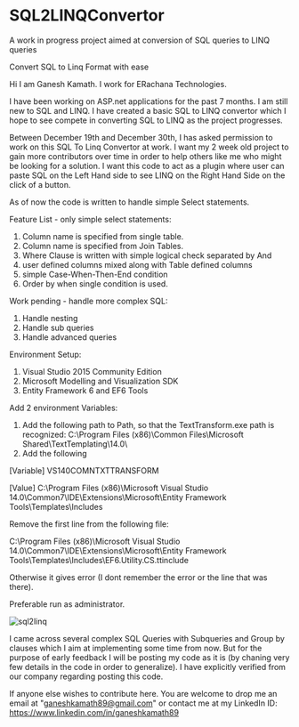 # SQL2LINQConvertor
A work in progress project aimed at conversion of SQL queries to LINQ queries

Convert SQL to Linq Format with ease

Hi I am Ganesh Kamath. I work for ERachana Technologies.

I have been working on ASP.net applications for the past 7 months. I am still new to SQL and LINQ. I have created a basic SQL to LINQ convertor which I hope to see compete in converting SQL to LINQ as the project progresses.

Between December 19th and December 30th, I has asked permission to work on this SQL To Linq Convertor at work. I want my 2 week old  project to gain more contributors over time in order to help others like me who might be looking for a solution. I want this code to act as a plugin where user can paste SQL on the Left Hand side to see LINQ  on the Right Hand Side on the click of a button.

As of now the code is written to handle simple Select statements.

Feature List - only simple select statements:
1) Column name is specified from single table.
2) Column name is specified from Join Tables.
3) Where Clause is written with simple logical check separated by And
4) user defined columns mixed along with Table defined columns
5) simple Case-When-Then-End condition
6) Order by when single condition is used.

Work pending - handle more complex SQL:
1) Handle nesting
2) Handle sub queries
3) Handle advanced queries

Environment Setup:
1) Visual Studio 2015 Community Edition
2) Microsoft Modelling and Visualization SDK
3) Entity Framework 6 and EF6 Tools

Add 2 environment Variables:
1) Add the following path to Path, so that the TextTransform.exe path is recognized:
C:\Program Files (x86)\Common Files\Microsoft Shared\TextTemplating\14.0\
2) Add the following 

[Variable] VS140COMNTXTTRANSFORM

[Value] C:\Program Files (x86)\Microsoft Visual Studio 14.0\Common7\IDE\Extensions\Microsoft\Entity Framework Tools\Templates\Includes

Remove the first line from the following file:

C:\Program Files (x86)\Microsoft Visual Studio 14.0\Common7\IDE\Extensions\Microsoft\Entity Framework Tools\Templates\Includes\EF6.Utility.CS.ttinclude

Otherwise it gives error (I dont remember the error or the line that was there).


Preferable run as administrator.

![sql2linq](https://user-images.githubusercontent.com/2648522/34672707-8382793e-f4a5-11e7-9061-b48106e65009.jpg)

I came across several complex SQL Queries with Subqueries and Group by clauses which I aim at implementing some time from now. But for the purpose of early feedback I will be posting my code as it is (by chaning very few details in the code in order to generalize). I have explicitly verified from our company regarding posting this code.

If anyone else wishes to contribute here. You are welcome to drop me an email at "ganeshkamath89@gmail.com" or contact me at my LinkedIn ID: https://www.linkedin.com/in/ganeshkamath89
